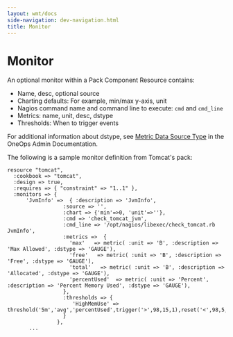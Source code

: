 ```yaml
---
layout: wmt/docs
side-navigation: dev-navigation.html
title: Monitor
---
```


# Monitor

An optional monitor within a Pack Component Resource contains:

* Name, desc, optional source
* Charting defaults: For example, min/max y-axis, unit
* Nagios command name and command line to execute: `cmd` and `cmd_line`
* Metrics: name, unit, desc, dstype
* Thresholds: When to trigger events

For additional information about dstype, see [Metric Data Source Type][] in the OneOps Admin Documentation.

The following is a sample monitor definition from Tomcat's pack:

```
resource "tomcat",
  :cookbook => "tomcat",
  :design => true,
  :requires => { "constraint" => "1..1" },
  :monitors => {     
      'JvmInfo' =>  { :description => 'JvmInfo',
                  :source => '',
                  :chart => {'min'=>0, 'unit'=>''},
                  :cmd => 'check_tomcat_jvm',
                  :cmd_line => '/opt/nagios/libexec/check_tomcat.rb JvmInfo',
                  :metrics =>  {
                    'max'   => metric( :unit => 'B', :description => 'Max Allowed', :dstype => 'GAUGE'),
                    'free'   => metric( :unit => 'B', :description => 'Free', :dstype => 'GAUGE'),
                    'total'   => metric( :unit => 'B', :description => 'Allocated', :dstype => 'GAUGE'),
                    'percentUsed'  => metric( :unit => 'Percent', :description => 'Percent Memory Used', :dstype => 'GAUGE'),
                  },
                  :thresholds => {
                     'HighMemUse' => threshold('5m','avg','percentUsed',trigger('>',98,15,1),reset('<',98,5,1)),
                  }
                },
       ...
```

[Metric Data Source Type]:/admin/operate/metric-data-source-type.html
